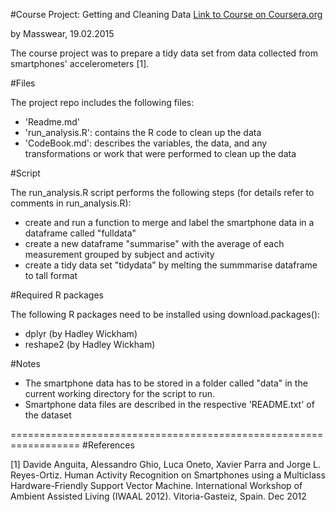 #Course Project: Getting and Cleaning Data
[Link to Course on Coursera.org](class.coursera.org/getdata-011)

by Masswear, 19.02.2015


The course project was to prepare a tidy data set from data collected from smartphones' accelerometers [1].

#Files

The project repo includes the following files:

- 'Readme.md'
- 'run_analysis.R': contains the R code to clean up the data
- 'CodeBook.md': describes the variables, the data, and any transformations or work that were performed to clean up the data

#Script

The run_analysis.R script performs the following steps (for details refer to comments in run_analysis.R):

- create and run a function to merge and label the smartphone data in a dataframe called "fulldata"
- create a new dataframe "summarise" with the average of each measurement grouped by subject and activity
- create a tidy data set "tidydata" by melting the summmarise dataframe to tall format

#Required R packages

The following R packages need to be installed using download.packages():

- dplyr (by Hadley Wickham)
- reshape2 (by Hadley Wickham)

#Notes

- The smartphone data has to be stored in a folder called "data" in the current working directory for the script to run.
- Smartphone data files are described in the respective 'README.txt' of the dataset

==================================================================
#References

[1] Davide Anguita, Alessandro Ghio, Luca Oneto, Xavier Parra and Jorge L. Reyes-Ortiz. Human Activity Recognition on Smartphones using a Multiclass Hardware-Friendly Support Vector Machine. International Workshop of Ambient Assisted Living (IWAAL 2012). Vitoria-Gasteiz, Spain. Dec 2012